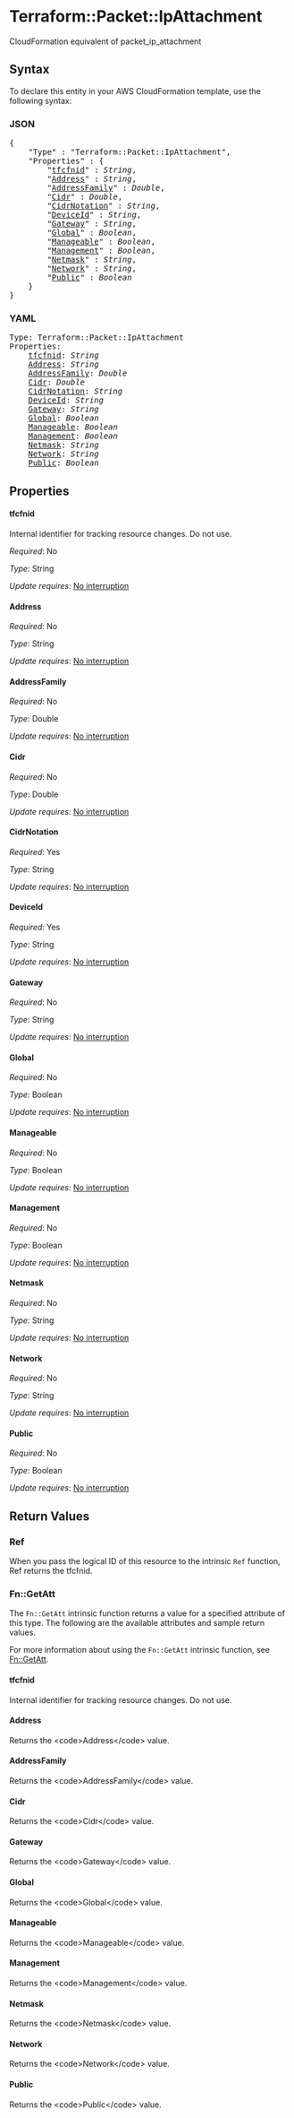# Terraform::Packet::IpAttachment

CloudFormation equivalent of packet_ip_attachment

## Syntax

To declare this entity in your AWS CloudFormation template, use the following syntax:

### JSON

<pre>
{
    "Type" : "Terraform::Packet::IpAttachment",
    "Properties" : {
        "<a href="#tfcfnid" title="tfcfnid">tfcfnid</a>" : <i>String</i>,
        "<a href="#address" title="Address">Address</a>" : <i>String</i>,
        "<a href="#addressfamily" title="AddressFamily">AddressFamily</a>" : <i>Double</i>,
        "<a href="#cidr" title="Cidr">Cidr</a>" : <i>Double</i>,
        "<a href="#cidrnotation" title="CidrNotation">CidrNotation</a>" : <i>String</i>,
        "<a href="#deviceid" title="DeviceId">DeviceId</a>" : <i>String</i>,
        "<a href="#gateway" title="Gateway">Gateway</a>" : <i>String</i>,
        "<a href="#global" title="Global">Global</a>" : <i>Boolean</i>,
        "<a href="#manageable" title="Manageable">Manageable</a>" : <i>Boolean</i>,
        "<a href="#management" title="Management">Management</a>" : <i>Boolean</i>,
        "<a href="#netmask" title="Netmask">Netmask</a>" : <i>String</i>,
        "<a href="#network" title="Network">Network</a>" : <i>String</i>,
        "<a href="#public" title="Public">Public</a>" : <i>Boolean</i>
    }
}
</pre>

### YAML

<pre>
Type: Terraform::Packet::IpAttachment
Properties:
    <a href="#tfcfnid" title="tfcfnid">tfcfnid</a>: <i>String</i>
    <a href="#address" title="Address">Address</a>: <i>String</i>
    <a href="#addressfamily" title="AddressFamily">AddressFamily</a>: <i>Double</i>
    <a href="#cidr" title="Cidr">Cidr</a>: <i>Double</i>
    <a href="#cidrnotation" title="CidrNotation">CidrNotation</a>: <i>String</i>
    <a href="#deviceid" title="DeviceId">DeviceId</a>: <i>String</i>
    <a href="#gateway" title="Gateway">Gateway</a>: <i>String</i>
    <a href="#global" title="Global">Global</a>: <i>Boolean</i>
    <a href="#manageable" title="Manageable">Manageable</a>: <i>Boolean</i>
    <a href="#management" title="Management">Management</a>: <i>Boolean</i>
    <a href="#netmask" title="Netmask">Netmask</a>: <i>String</i>
    <a href="#network" title="Network">Network</a>: <i>String</i>
    <a href="#public" title="Public">Public</a>: <i>Boolean</i>
</pre>

## Properties

#### tfcfnid

Internal identifier for tracking resource changes. Do not use.

_Required_: No

_Type_: String

_Update requires_: [No interruption](https://docs.aws.amazon.com/AWSCloudFormation/latest/UserGuide/using-cfn-updating-stacks-update-behaviors.html#update-no-interrupt)

#### Address

_Required_: No

_Type_: String

_Update requires_: [No interruption](https://docs.aws.amazon.com/AWSCloudFormation/latest/UserGuide/using-cfn-updating-stacks-update-behaviors.html#update-no-interrupt)

#### AddressFamily

_Required_: No

_Type_: Double

_Update requires_: [No interruption](https://docs.aws.amazon.com/AWSCloudFormation/latest/UserGuide/using-cfn-updating-stacks-update-behaviors.html#update-no-interrupt)

#### Cidr

_Required_: No

_Type_: Double

_Update requires_: [No interruption](https://docs.aws.amazon.com/AWSCloudFormation/latest/UserGuide/using-cfn-updating-stacks-update-behaviors.html#update-no-interrupt)

#### CidrNotation

_Required_: Yes

_Type_: String

_Update requires_: [No interruption](https://docs.aws.amazon.com/AWSCloudFormation/latest/UserGuide/using-cfn-updating-stacks-update-behaviors.html#update-no-interrupt)

#### DeviceId

_Required_: Yes

_Type_: String

_Update requires_: [No interruption](https://docs.aws.amazon.com/AWSCloudFormation/latest/UserGuide/using-cfn-updating-stacks-update-behaviors.html#update-no-interrupt)

#### Gateway

_Required_: No

_Type_: String

_Update requires_: [No interruption](https://docs.aws.amazon.com/AWSCloudFormation/latest/UserGuide/using-cfn-updating-stacks-update-behaviors.html#update-no-interrupt)

#### Global

_Required_: No

_Type_: Boolean

_Update requires_: [No interruption](https://docs.aws.amazon.com/AWSCloudFormation/latest/UserGuide/using-cfn-updating-stacks-update-behaviors.html#update-no-interrupt)

#### Manageable

_Required_: No

_Type_: Boolean

_Update requires_: [No interruption](https://docs.aws.amazon.com/AWSCloudFormation/latest/UserGuide/using-cfn-updating-stacks-update-behaviors.html#update-no-interrupt)

#### Management

_Required_: No

_Type_: Boolean

_Update requires_: [No interruption](https://docs.aws.amazon.com/AWSCloudFormation/latest/UserGuide/using-cfn-updating-stacks-update-behaviors.html#update-no-interrupt)

#### Netmask

_Required_: No

_Type_: String

_Update requires_: [No interruption](https://docs.aws.amazon.com/AWSCloudFormation/latest/UserGuide/using-cfn-updating-stacks-update-behaviors.html#update-no-interrupt)

#### Network

_Required_: No

_Type_: String

_Update requires_: [No interruption](https://docs.aws.amazon.com/AWSCloudFormation/latest/UserGuide/using-cfn-updating-stacks-update-behaviors.html#update-no-interrupt)

#### Public

_Required_: No

_Type_: Boolean

_Update requires_: [No interruption](https://docs.aws.amazon.com/AWSCloudFormation/latest/UserGuide/using-cfn-updating-stacks-update-behaviors.html#update-no-interrupt)

## Return Values

### Ref

When you pass the logical ID of this resource to the intrinsic `Ref` function, Ref returns the tfcfnid.

### Fn::GetAtt

The `Fn::GetAtt` intrinsic function returns a value for a specified attribute of this type. The following are the available attributes and sample return values.

For more information about using the `Fn::GetAtt` intrinsic function, see [Fn::GetAtt](https://docs.aws.amazon.com/AWSCloudFormation/latest/UserGuide/intrinsic-function-reference-getatt.html).

#### tfcfnid

Internal identifier for tracking resource changes. Do not use.

#### Address

Returns the &lt;code&gt;Address&lt;/code&gt; value.

#### AddressFamily

Returns the &lt;code&gt;AddressFamily&lt;/code&gt; value.

#### Cidr

Returns the &lt;code&gt;Cidr&lt;/code&gt; value.

#### Gateway

Returns the &lt;code&gt;Gateway&lt;/code&gt; value.

#### Global

Returns the &lt;code&gt;Global&lt;/code&gt; value.

#### Manageable

Returns the &lt;code&gt;Manageable&lt;/code&gt; value.

#### Management

Returns the &lt;code&gt;Management&lt;/code&gt; value.

#### Netmask

Returns the &lt;code&gt;Netmask&lt;/code&gt; value.

#### Network

Returns the &lt;code&gt;Network&lt;/code&gt; value.

#### Public

Returns the &lt;code&gt;Public&lt;/code&gt; value.

